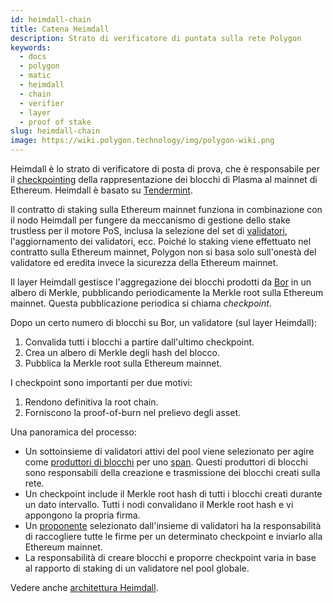 ```yaml
---
id: heimdall-chain
title: Catena Heimdall
description: Strato di verificatore di puntata sulla rete Polygon
keywords:
  - docs
  - polygon
  - matic
  - heimdall
  - chain
  - verifier
  - layer
  - proof of stake
slug: heimdall-chain
image: https://wiki.polygon.technology/img/polygon-wiki.png
---
```


Heimdall è lo strato di verificatore di posta di prova, che è responsabile per il [checkpointing](/docs/maintain/glossary.md#checkpoint-transaction) della rappresentazione dei blocchi di Plasma al mainnet di Ethereum. Heimdall è basato su [Tendermint](https://tendermint.com/).

Il contratto di staking sulla Ethereum mainnet funziona in combinazione con il nodo Heimdall per fungere da meccanismo di gestione dello stake trustless per il motore PoS, inclusa la selezione del set di [validatori](/docs/maintain/glossary.md#validator), l'aggiornamento dei validatori, ecc. Poiché lo staking viene effettuato nel contratto sulla Ethereum mainnet, Polygon non si basa solo sull'onestà del validatore ed eredita invece la sicurezza della Ethereum mainnet.

Il layer Heimdall gestisce l'aggregazione dei blocchi prodotti da [Bor](/docs/maintain/glossary.md#bor) in un albero di Merkle, pubblicando periodicamente la Merkle root sulla Ethereum mainnet. Questa pubblicazione periodica si chiama *checkpoint*.

Dopo un certo numero di blocchi su Bor, un validatore (sul layer Heimdall):

1. Convalida tutti i blocchi a partire dall'ultimo checkpoint.
2. Crea un albero di Merkle degli hash del blocco.
3. Pubblica la Merkle root sulla Ethereum mainnet.

I checkpoint sono importanti per due motivi:

1. Rendono definitiva la root chain.
2. Forniscono la proof-of-burn nel prelievo degli asset.

Una panoramica del processo:

* Un sottoinsieme di validatori attivi del pool viene selezionato per agire come [produttori di blocchi](/docs/maintain/glossary.md#block-producer) per uno [span](/docs/maintain/glossary.md#span). Questi produttori di blocchi sono responsabili della creazione e trasmissione dei blocchi creati sulla rete.
* Un checkpoint include il Merkle root hash di tutti i blocchi creati durante un dato intervallo. Tutti i nodi convalidano il Merkle root hash e vi appongono la propria firma.
* Un [proponente](/docs/maintain/glossary.md#proposer) selezionato dall'insieme di validatori ha la responsabilità di raccogliere tutte le firme per un determinato checkpoint e inviarlo alla Ethereum mainnet.
* La responsabilità di creare blocchi e proporre checkpoint varia in base al rapporto di staking di un validatore nel pool globale.

Vedere anche [architettura Heimdall](/docs/pos/heimdall/overview).
